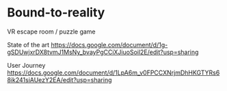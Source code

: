 # Bound-to-reality
VR escape room / puzzle game 

State of the art
https://docs.google.com/document/d/1g-gSDUwjxrDX8tvmJ1MsNy_bvayPgCCiXJiuoSoil2E/edit?usp=sharing

User Journey
https://docs.google.com/document/d/1LpA6m_v0FPCCXNrjmDhHKGTYRs68ik241siAUezY2EA/edit?usp=sharing
